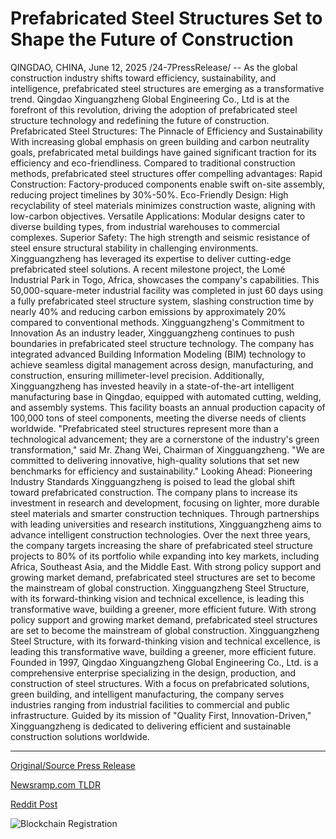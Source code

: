 # Prefabricated Steel Structures Set to Shape the Future of Construction

QINGDAO, CHINA, June 12, 2025 /24-7PressRelease/ -- As the global construction industry shifts toward efficiency, sustainability, and intelligence, prefabricated steel structures are emerging as a transformative trend. Qingdao Xinguangzheng Global Engineering Co., Ltd is at the forefront of this revolution, driving the adoption of prefabricated steel structure technology and redefining the future of construction.  Prefabricated Steel Structures: The Pinnacle of Efficiency and Sustainability  With increasing global emphasis on green building and carbon neutrality goals, prefabricated metal buildings have gained significant traction for its efficiency and eco-friendliness. Compared to traditional construction methods, prefabricated steel structures offer compelling advantages:  Rapid Construction: Factory-produced components enable swift on-site assembly, reducing project timelines by 30%-50%.  Eco-Friendly Design: High recyclability of steel materials minimizes construction waste, aligning with low-carbon objectives.  Versatile Applications: Modular designs cater to diverse building types, from industrial warehouses to commercial complexes.  Superior Safety: The high strength and seismic resistance of steel ensure structural stability in challenging environments.  Xingguangzheng has leveraged its expertise to deliver cutting-edge prefabricated steel solutions. A recent milestone project, the Lomé Industrial Park in Togo, Africa, showcases the company's capabilities. This 50,000-square-meter industrial facility was completed in just 60 days using a fully prefabricated steel structure system, slashing construction time by nearly 40% and reducing carbon emissions by approximately 20% compared to conventional methods.  Xingguangzheng's Commitment to Innovation  As an industry leader, Xingguangzheng continues to push boundaries in prefabricated steel structure technology. The company has integrated advanced Building Information Modeling (BIM) technology to achieve seamless digital management across design, manufacturing, and construction, ensuring millimeter-level precision. Additionally, Xingguangzheng has invested heavily in a state-of-the-art intelligent manufacturing base in Qingdao, equipped with automated cutting, welding, and assembly systems. This facility boasts an annual production capacity of 100,000 tons of steel components, meeting the diverse needs of clients worldwide.  "Prefabricated steel structures represent more than a technological advancement; they are a cornerstone of the industry's green transformation," said Mr. Zhang Wei, Chairman of Xingguangzheng. "We are committed to delivering innovative, high-quality solutions that set new benchmarks for efficiency and sustainability."  Looking Ahead: Pioneering Industry Standards  Xingguangzheng is poised to lead the global shift toward prefabricated construction. The company plans to increase its investment in research and development, focusing on lighter, more durable steel materials and smarter construction techniques. Through partnerships with leading universities and research institutions, Xingguangzheng aims to advance intelligent construction technologies. Over the next three years, the company targets increasing the share of prefabricated steel structure projects to 80% of its portfolio while expanding into key markets, including Africa, Southeast Asia, and the Middle East.  With strong policy support and growing market demand, prefabricated steel structures are set to become the mainstream of global construction. Xingguangzheng Steel Structure, with its forward-thinking vision and technical excellence, is leading this transformative wave, building a greener, more efficient future.  With strong policy support and growing market demand, prefabricated steel structures are set to become the mainstream of global construction. Xingguangzheng Steel Structure, with its forward-thinking vision and technical excellence, is leading this transformative wave, building a greener, more efficient future.  Founded in 1997, Qingdao Xinguangzheng Global Engineering Co., Ltd. is a comprehensive enterprise specializing in the design, production, and construction of steel structures. With a focus on prefabricated solutions, green building, and intelligent manufacturing, the company serves industries ranging from industrial facilities to commercial and public infrastructure. Guided by its mission of "Quality First, Innovation-Driven," Xingguangzheng is dedicated to delivering efficient and sustainable construction solutions worldwide. 

---

[Original/Source Press Release](https://www.24-7pressrelease.com/press-release/523729/prefabricated-steel-structures-set-to-shape-the-future-of-construction)
                    

[Newsramp.com TLDR](https://newsramp.com/curated-news/xingguangzheng-pioneers-prefabricated-steel-structures-for-a-greener-future/2c0f9ee3739c4f2d83db955dcdd72e1e) 

 



[Reddit Post](https://www.reddit.com/r/Energy_Climate_News/comments/1l9gfzb/xingguangzheng_pioneers_prefabricated_steel/) 



![Blockchain Registration](https://cdn.newsramp.app/24-7PressRelease/qrcode/256/12/pintCtK9.webp)